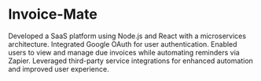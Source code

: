 # Invoice-Mate
 Developed a SaaS platform using Node.js and React with a microservices architecture. Integrated Google OAuth for user authentication. Enabled users to view and manage due invoices while automating reminders via Zapier. Leveraged third-party service integrations for enhanced automation and improved user experience.
